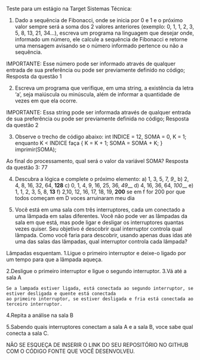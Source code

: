 Teste para um estágio na Target Sistemas
Técnica:

1) Dado a sequência de Fibonacci, onde se inicia por 0 e 1 e o próximo valor sempre será a soma dos 2 valores anteriores (exemplo: 0, 1, 1, 2, 3, 5, 8, 13, 21, 34...), escreva um programa na linguagem que desejar onde, informado um número, ele calcule a sequência de Fibonacci e retorne uma mensagem avisando se o número informado pertence ou não a sequência. 

IMPORTANTE: Esse número pode ser informado através de qualquer entrada de sua preferência ou pode ser previamente definido no código;
Resposta da questão 1

2) Escreva um programa que verifique, em uma string, a existência da letra ‘a’, seja maiúscula ou minúscula, além de informar a quantidade de vezes em que ela ocorre. 

IMPORTANTE: Essa string pode ser informada através de qualquer entrada de sua preferência ou pode ser previamente definida no código; 
Resposta da questão 2

3) Observe o trecho de código abaixo: int INDICE = 12, SOMA = 0, K = 1; enquanto K < INDICE faça { K = K + 1; SOMA = SOMA + K; } imprimir(SOMA); 

Ao final do processamento, qual será o valor da variável SOMA? 
Resposta da questão 3: 77

4) Descubra a lógica e complete o próximo elemento: 
a) 1, 3, 5, 7, _9__ 
b) 2, 4, 8, 16, 32, 64, __128__ 
c) 0, 1, 4, 9, 16, 25, 36, _49___ 
d) 4, 16, 36, 64, _100___ 
e) 1, 1, 2, 3, 5, 8, __13__ 
f) 2,10, 12, 16, 17, 18, 19, __200__
se em f for 200 por que todos começam em D voces arruinaram meu dia


5) Você está em uma sala com três interruptores, cada um conectado a uma lâmpada em salas diferentes. Você não pode ver as lâmpadas da sala em que está, mas pode ligar e desligar os interruptores quantas vezes quiser. Seu objetivo é descobrir qual interruptor controla qual lâmpada. Como você faria para descobrir, usando apenas duas idas até uma das salas das lâmpadas, qual interruptor controla cada lâmpada?   

Lâmpadas esquentam.
1.Ligue o primeiro interruptor e deixe-o ligado por um tempo para que a lâmpada aqueça.

2.Desligue o primeiro interruptor e ligue o segundo interruptor. 
3.Vá até a sala A

    Se a lampada estiver ligada, está conectada ao segundo interruptor, se estiver desligada e quente está conectada 
    ao primeiro interruptor, se estiver desligada e fria está conectada ao terceiro interruptor.

4.Repita a análise na sala B 

5.Sabendo quais interruptores conectam a sala A e a sala B, voce sabe qual conecta a sala C.



NÃO SE ESQUEÇA DE INSERIR O LINK DO SEU REPOSITÓRIO NO GITHUB COM O CÓDIGO FONTE QUE VOCÊ DESENVOLVEU.